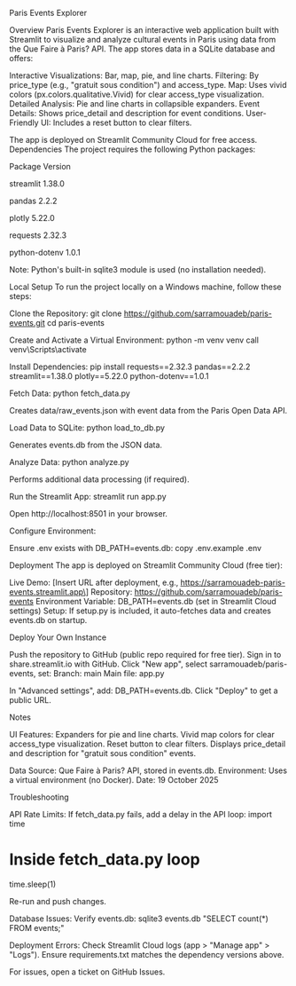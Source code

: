 
 Paris Events Explorer

Overview
Paris Events Explorer is an interactive web application built with Streamlit to visualize and analyze cultural events in Paris using data from the Que Faire à Paris? API. The app stores data in a SQLite database and offers:

Interactive Visualizations: Bar, map, pie, and line charts.
Filtering: By price_type (e.g., "gratuit sous condition") and access_type.
Map: Uses vivid colors (px.colors.qualitative.Vivid) for clear access_type visualization.
Detailed Analysis: Pie and line charts in collapsible expanders.
Event Details: Shows price_detail and description for event conditions.
User-Friendly UI: Includes a reset button to clear filters.

The app is deployed on Streamlit Community Cloud for free access.
Dependencies
The project requires the following Python packages:



Package
Version



streamlit
1.38.0


pandas
2.2.2


plotly
5.22.0


requests
2.32.3


python-dotenv
1.0.1



Note: Python's built-in sqlite3 module is used (no installation needed).

Local Setup
To run the project locally on a Windows machine, follow these steps:

Clone the Repository:
git clone https://github.com/sarramouadeb/paris-events.git
cd paris-events


Create and Activate a Virtual Environment:
python -m venv venv
call venv\Scripts\activate


Install Dependencies:
pip install requests==2.32.3 pandas==2.2.2 streamlit==1.38.0 plotly==5.22.0 python-dotenv==1.0.1


Fetch Data:
python fetch_data.py


Creates data/raw_events.json with event data from the Paris Open Data API.


Load Data to SQLite:
python load_to_db.py


Generates events.db from the JSON data.


Analyze Data:
python analyze.py


Performs additional data processing (if required).


Run the Streamlit App:
streamlit run app.py


Open http://localhost:8501 in your browser.


Configure Environment:

Ensure .env exists with DB_PATH=events.db:
copy .env.example .env





Deployment
The app is deployed on Streamlit Community Cloud (free tier):

Live Demo: [Insert URL after deployment, e.g., https://sarramouadeb-paris-events.streamlit.app\]
Repository: https://github.com/sarramouadeb/paris-events
Environment Variable: DB_PATH=events.db (set in Streamlit Cloud settings)
Setup: If setup.py is included, it auto-fetches data and creates events.db on startup.

Deploy Your Own Instance

Push the repository to GitHub (public repo required for free tier).
Sign in to share.streamlit.io with GitHub.
Click "New app", select sarramouadeb/paris-events, set:
Branch: main
Main file: app.py


In "Advanced settings", add: DB_PATH=events.db.
Click "Deploy" to get a public URL.

Notes

UI Features:
Expanders for pie and line charts.
Vivid map colors for clear access_type visualization.
Reset button to clear filters.
Displays price_detail and description for "gratuit sous condition" events.


Data Source: Que Faire à Paris? API, stored in events.db.
Environment: Uses a virtual environment (no Docker).
Date: 19 October 2025

Troubleshooting

API Rate Limits:
If fetch_data.py fails, add a delay in the API loop:
import time
# Inside fetch_data.py loop
time.sleep(1)


Re-run and push changes.



Database Issues:
Verify events.db:
sqlite3 events.db "SELECT count(*) FROM events;"




Deployment Errors:
Check Streamlit Cloud logs (app > "Manage app" > "Logs").
Ensure requirements.txt matches the dependency versions above.



For issues, open a ticket on GitHub Issues.